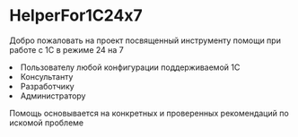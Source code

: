# HelperFor1C24x7
Добро пожаловать на проект посвященный инструменту помощи при работе с 1С в режиме 24 на 7
<li>Пользователу любой конфигурации поддерживаемой 1С</li>
<li>Консультанту</li>
<li>Разработчику</li>
<li>Администратору</li>

Помощь основывается на конкретных и проверенных рекомендаций по искомой проблеме
